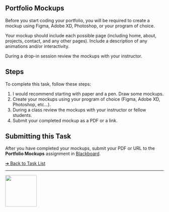 <style>@import url("//readme.codeadam.ca/readme.css");</style>

## Portfolio Mockups

Before you start coding your portfolio, you will be required to create a mockup using Figma, Adobe XD, Photoshop, or your program of choice.

Your mockup should include each possible page (including home, about, projects, contact, and any other pages). Include a description of any animations and/or interactivity.

During a drop-in session review the mockups with your instructor.

## Steps

To complete this task, follow these steps:

1. I would recommend starting with paper and a pen. Draw some mockups.
2. Create your mockups using your program of choice (Figma, Adobe XD, Photoshop, etc...).
3. During a class review the mockups with your instructor or fellow students.
4. Submit your completed mockup as a PDF or a link.

## Submitting this Task

After you have completed your mockups, submit your PDF or URL to the **Portfolio Mockups** assignment in [Blackboard](https://learn.humber.ca/).

[&#10132; Back to Task List](/)

---

<a href="https://brickmmo.com">
<img src="https://brickmmo.com/images/brickmmo-logo-horizontal.jpg" width="100">
</a>

